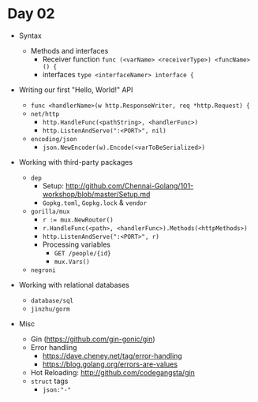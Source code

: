 # Day 02

- Syntax
  - Methods and interfaces
    - Receiver function `func (<varName> <receiverType>) <funcName>() {`
    - interfaces `type <interfaceNamer> interface {`

- Writing our first "Hello, World!" API
  - `func <handlerName>(w http.ResponseWriter, req *http.Request) {`
  - `net/http`
    - `http.HandleFunc(<pathString>, <handlerFunc>)`
    - `http.ListenAndServe(":<PORT>", nil)`
  - `encoding/json`
    - `json.NewEncoder(w).Encode(<varToBeSerialized>)`

- Working with third-party packages
  - `dep`
    - Setup: http://github.com/Chennai-Golang/101-workshop/blob/master/Setup.md
    - `Gopkg.toml`, `Gopkg.lock` & `vendor`
  - `gorilla/mux`
    - `r := mux.NewRouter()`
    - `r.HandleFunc(<path>, <handlerFunc>).Methods(<httpMethods>)`
    - `http.ListenAndServe(":<PORT>", r)`
    - Processing variables
      - `GET /people/{id}`
      - `mux.Vars()`
  - `negroni`

- Working with relational databases
  - `database/sql`
  - `jinzhu/gorm`

- Misc
  - Gin (https://github.com/gin-gonic/gin)
  - Error handling
    - https://dave.cheney.net/tag/error-handling
    - https://blog.golang.org/errors-are-values
  - Hot Reloading: http://github.com/codegangsta/gin
  - `struct` tags
    - `json:"-"`

